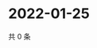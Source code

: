 # 2022-01-25

共 0 条

<!-- BEGIN WEIBO -->
<!-- 最后更新时间 Tue Jan 25 2022 06:11:24 GMT+0800 (China Standard Time) -->

<!-- END WEIBO -->
